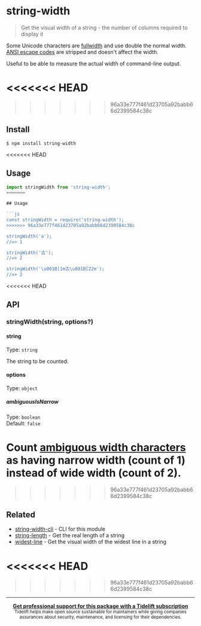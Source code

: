 # string-width

> Get the visual width of a string - the number of columns required to display it

Some Unicode characters are [fullwidth](https://en.wikipedia.org/wiki/Halfwidth_and_fullwidth_forms) and use double the normal width. [ANSI escape codes](https://en.wikipedia.org/wiki/ANSI_escape_code) are stripped and doesn't affect the width.

Useful to be able to measure the actual width of command-line output.

<<<<<<< HEAD
=======

>>>>>>> 96a33e777f461d23705a92babb66d2399584c38c
## Install

```
$ npm install string-width
```

<<<<<<< HEAD
## Usage

```js
import stringWidth from 'string-width';
=======

## Usage

```js
const stringWidth = require('string-width');
>>>>>>> 96a33e777f461d23705a92babb66d2399584c38c

stringWidth('a');
//=> 1

stringWidth('古');
//=> 2

stringWidth('\u001B[1m古\u001B[22m');
//=> 2
```

<<<<<<< HEAD
## API

### stringWidth(string, options?)

#### string

Type: `string`

The string to be counted.

#### options

Type: `object`

##### ambiguousIsNarrow

Type: `boolean`\
Default: `false`

Count [ambiguous width characters](https://www.unicode.org/reports/tr11/#Ambiguous) as having narrow width (count of 1) instead of wide width (count of 2).
=======
>>>>>>> 96a33e777f461d23705a92babb66d2399584c38c

## Related

- [string-width-cli](https://github.com/sindresorhus/string-width-cli) - CLI for this module
- [string-length](https://github.com/sindresorhus/string-length) - Get the real length of a string
- [widest-line](https://github.com/sindresorhus/widest-line) - Get the visual width of the widest line in a string

<<<<<<< HEAD
=======

>>>>>>> 96a33e777f461d23705a92babb66d2399584c38c
---

<div align="center">
	<b>
		<a href="https://tidelift.com/subscription/pkg/npm-string-width?utm_source=npm-string-width&utm_medium=referral&utm_campaign=readme">Get professional support for this package with a Tidelift subscription</a>
	</b>
	<br>
	<sub>
		Tidelift helps make open source sustainable for maintainers while giving companies<br>assurances about security, maintenance, and licensing for their dependencies.
	</sub>
</div>
